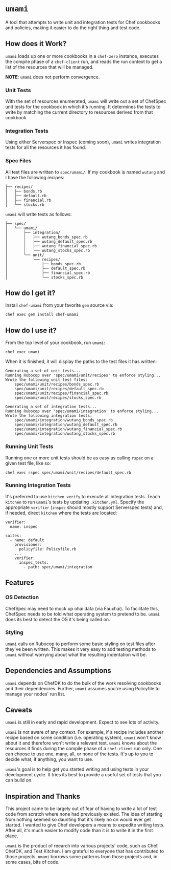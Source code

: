 # `umami`

A tool that attempts to write unit and integration tests for Chef cookbooks and
policies, making it easier to do the right thing and test code.

## How does it Work?

`umami` loads up one or more cookbooks in a `chef-zero` instance, executes the
compile phase of a `chef-client` run, and reads the run context to get a list
of the resources that will be managed.

**NOTE**: `umami` does not perform convergence.

### Unit Tests

With the set of resources enumerated, `umami` will write out a set of ChefSpec
unit tests for the cookbook in which it's running. It determines the tests to
write by matching the current directory to resources derived from that cookbook.

### Integration Tests

Using either Serverspec or Inspec (coming soon), `umami` writes integration
tests for all the resources it has found.

### Spec Files

All test files are written to `spec/umami/`. If my cookbook is named `wutang`
and I have the following recipes:

```
├── recipes/
│   ├── bonds.rb
│   ├── default.rb
│   ├── financial.rb
│   └── stocks.rb
```

`umami` will write tests as follows:

```
├── spec/
│   └── umami/
│       ├── integration/
│       │   ├── wutang_bonds_spec.rb
│       │   ├── wutang_default_spec.rb
│       │   ├── wutang_financial_spec.rb
│       │   └── wutang_stocks_spec.rb
│       └── unit/
│           └── recipes/
│               ├── bonds_spec.rb
│               ├── default_spec.rb
│               ├── financial_spec.rb
│               └── stocks_spec.rb
```

## How do I get it?

Install `chef-umami` from your favorite `gem` source via:

`chef exec gem install chef-umami`

## How do I use it?

From the top level of your cookbook, run `umami`:

`chef exec umami`

When it is finished, it will display the paths to the test files it has
written:

```
Generating a set of unit tests...
Running Rubocop over 'spec/umami/unit/recipes' to enforce styling...
Wrote the following unit test files:
    spec/umami/unit/recipes/bonds_spec.rb
    spec/umami/unit/recipes/default_spec.rb
    spec/umami/unit/recipes/financial_spec.rb
    spec/umami/unit/recipes/stocks_spec.rb

Generating a set of integration tests...
Running Rubocop over 'spec/umami/integration' to enforce styling...
Wrote the following integration tests:
    spec/umami/integration/wutang_bonds_spec.rb
    spec/umami/integration/wutang_default_spec.rb
    spec/umami/integration/wutang_financial_spec.rb
    spec/umami/integration/wutang_stocks_spec.rb
```

### Running Unit Tests

Running one or more unit tests should be as easy as calling `rspec` on a given
test file, like so:

`chef exec rspec spec/umami/unit/recipes/default_spec.rb`

### Running Integration Tests

It's preferred to use `kitchen verify` to execute all integration tests.
Teach `kitchen` to run `umami`'s tests by updating `.kitchen.yml`. Specify
the appropriate `verifier` (`inspec` should mostly support Serverspec tests)
and, if needed, direct `kitchen` where the tests are located:

```
verifier:
  name: inspec

suites:
  - name: default
    provisioner:
      policyfile: Policyfile.rb
    ...
    verifier:
      inspec_tests:
        - path: spec/umami/integration
```

## Features

### OS Detection

ChefSpec may need to mock up ohai data (via Fauxhai). To facilitate this,
ChefSpec needs to be told what operating system to pretend to be. `umami`
does its best to detect the OS it's being called on.

### Styling

`umami` calls on Rubocop to perform some basic styling on test files after
they've been written. This makes it very easy to add testing methods to `umami`
without worrying about what the resulting indentation will be.

## Dependencies and Assumptions

`umami` depends on ChefDK to do the bulk of the work resolving cookbooks and
their dependencies. Further, `umami` assumes you're using Policyfile to manage
your nodes' run list.

## Caveats

`umami` is still in early and rapid development. Expect to see lots of activity.

`umami` is not aware of any context. For example, if a recipe includes another
recipe based on some condition (i.e. operating system), `umami` won't know about
it and therefore won't write a relevant test. `umami` knows about the resources
it finds during the compile phase of a `chef-client` run only. One can choose
to use one, many, all, or none of the tests. It's up to you to decide what, if
anything, you want to use.

`umami`'s goal is to help get you started writing and using tests in your
development cycle. It tries its best to provide a useful set of tests that you
can build on.

## Inspiration and Thanks

This project came to be largely out of fear of having to write a lot of test
code from scratch where none had previously existed. The idea of starting from
nothing seemed so daunting that it's likely no on would ever get started. I
wanted to give Chef developers a means to expedite writing tests. After all,
it's much easier to modify code than it is to write it in the first place.

`umami` is the product of reearch into various projects' code, such as
Chef, ChefDK, and Test Kitchen. I am grateful to everyone that has contributed
to those projects. `umami` borrows some patterns from those projects and, in
some cases, bits of code.
